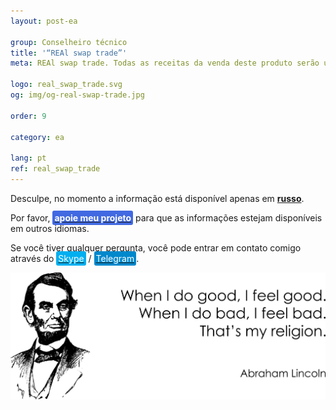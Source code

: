 ```yaml
---
layout: post-ea

group: Сonselheiro técnico
title: '“REAl swap trade”'
meta: REAl swap trade. Todas as receitas da venda deste produto serão utilizadas para o desenvolvimento do projeto e para a caridade.

logo: real_swap_trade.svg
og: img/og-real-swap-trade.jpg

order: 9

category: ea

lang: pt
ref: real_swap_trade
---
```


Desculpe, no momento a informação está disponível apenas em **<a href="https://lincolnvirus.com/projects/ru/forex/real_swap_trade.html" target="_blank">russo</a>**.

Por favor, **<a href="https://www.paypal.com/cgi-bin/webscr?cmd=_s-xclick&hosted_button_id=T3KLFW2TE8SJC&source=url" target="_blank"><span style="background-color:#4169E1; color:white; padding:3px; border-radius: 3px">apoie&nbsp;meu&nbsp;projeto</span></a>** para que as informações estejam disponíveis em outros idiomas.

Se você tiver qualquer pergunta, você pode entrar em contato comigo através do <a href="skype:chutkoy89?call" target="_blank"><span style="background-color:#00aff0; color:white; padding:3px; border-radius: 3px">Skype</span></a> / <a href="https://t.me/chutkoy" target="_blank"><span style="background-color:#0088cc; color:white; padding:3px; border-radius: 3px">Telegram</span></a>. 

<a data-fancybox="gallery" href="/img/programming/Lincoln.png"><img src="/img/programming/Lincoln.png" alt=""></a>
